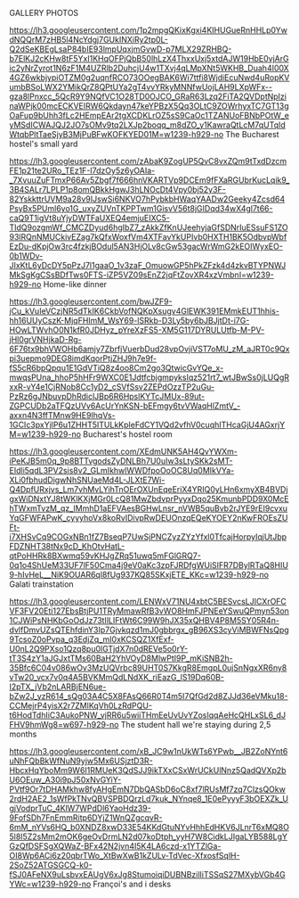 GALLERY PHOTOS

https://lh3.googleusercontent.com/1p2mpgQKixKgxi4KIHUGueRnHHLp0YwdNQQrM7zHB5l4NcYdgj7GUkINXiRy2tp0L-Q2dSeKBEgLsaP84bIE93lmpUqxjmGvwD-p7MLX29ZRHBQ-b7ElKJ2cKHw8tF5YxI1KHqOFPjQbB50lhLzX4ThxxUxj5xtdAJW19HbE0vjArGic2yNrZyrot1N6zF1M4UZRlb2DuhcjU4w1TXvj4qLMpXNt5WKHB_Duah4I00X4GZ6wkbjypiOTZM0g2uqnfRCO73OOegBAK6Wi7ttfi8WjdiEcuNwd4uRopKVumbBSoLWX2YMikQrZ8QPtUYa2gT4vvYRkyMNNfwUojLAH9LXpWFx--gza8lPnxcc_5QcR9Y9NQfVC1O28TD0OJCO_GRaR63Lzq2FiTA2QVDptNpIzinaWPjk00mcECKVEIRW6Qkdayn47keYPBzX5Qq3OLtC9ZOWrhyxTC7GT13gOaFup9bUhh3fLc2HEmpEAr2tgXCDKLrOZ5sS9CaOc1TZANUoFBNbPOtW_eyMSdICWAJQJ2JO7sOMv9tq2LXJp2boqq_m8dZO_y1KawraQtLcM7qUTqIdWtqbPltTaeSjyB3MjPuBFwKOFKYED01M=w1239-h929-no
The Bucharest hostel's small yard

https://lh3.googleusercontent.com/zAbaK9ZogUP5QvC8vxZQm9tTxdDzcmFE1p21te2URo_TEz1F-I7dzOy5z6yOAIa-_7XvuuZuFTmxP66Av5Zbgf7f666hnVKARTVp9DCEm9fFXaRGUbrKucLqik9_3B4SALr7LPLP1p8omQBkkHgwJ3hLNOcDt4Vpy0bj52y3F-82YskkttrUVM9a28v9IJswSi6NKVO7hPybkbHWaqYAADw2Geeky4Zcsd64PsyBx5PUml6yo1G_uxyZUVnTKPPTwm1GisvV56t8jGIDqd34wX4gl7t66-caQ9T1igVt8uYjyDWTFaUXEQ4emjuEIXC5-TIdQ9ozgmWf_CMCZDyud6hgIbZ7_zAkkZfKnUJeehyjaGfSDNrIuESsuFS1ZO93lRQnNMUCkivEZag7kQfxWoxfVm4XTFavYkUPIvb0HXTH1BK5OdbvpWbfEzDu-dKpjOw3rc4fzkjBOdul5AN3HjOLv8cGw53gacWrWmG2kEOIWyxEO-0b1WDv-JIxKtL6yDcDY5pPzJ7l1gaaO_1v3zaF_OmuowGP5hPkZFzk4d4zkvBTYPNWJMkSgKgCSsBDfTws0FTS-iZP5VZ09sEnZ2jqFtZovXR4xzVmbnI=w1239-h929-no
Home-like dinner

https://lh3.googleusercontent.com/bwJZF9-jCu_kVuIeVCzjNR5dTkIK6CkbVofNQKpXsugv4GlEWK391EMmkEUT1hhis-hh16UUyCszK-MjqFHImM_WsY69-lSRkb-D3Ly5by6bJBJjtDt-i7G-HOwLTWvhO0N1kfR0JDHyz_pYreXzFS5-XM5G117DYRULUtfb-M-PV-jHl0grVNHjkaD-Rg-6F76tx9bhVWOHb6amjy7ZbrfjVuerbDud28vpOvjiVST7oMU_zM_aJRT0c9Qxpi3uepmo9DEG8imdKqorPtjZHJ9h7e9f-fS5cR6bpQpqu1E1GdVTiQ8z4oo8Cm2go3QtwicGvYQe_x-mwqsPUna_hhoP5hHFr9WXC0E1JdtfcbjgmpyksIqz521rt7_wtJBwSs0jLUQgRxxR-vY4e1CjRNob8Cc1yD2_cSVfSsv2ZEPdOzzTP2uGu-PzRz6gJNbuvpDhRdiclJBp6R6HpslKYTcJMUx-89ut-ZGPCUDb2aTFQzUVv6AcUrYnKSN-bEFmgy6tvVWaqHlZmtV_-axxn4N3ffTMnw9HE9IhqVs-1GCIc3pxYjlP6u1ZHHT5ITULkKpIeFdCY1VQd2vfhV0cuqhITHcaGjU4AGxrjYM=w1239-h929-no
Bucharest's hostel room

https://lh3.googleusercontent.com/XEdmUNK5AH4QvYWXm-iPeKJB5m0q_9p8BTTvgodsZyDNLBh7U0uIw3sLtySKk2sMT-EIdli5qdL3PV2sis8v2_GLmIkhwlWWDfpoOoOC8Uq0MIkVYa-XLi0fbhudDigwNhSNUaeMd4L-JLXtE7Wi-Q4DpfURxjvs_Lm7vhMvLYihTnOErOXUnEqeEriX4YRIQ0yLHn6xmyXB4BVDjgxWiDNxtYJ8tWKlKXjMGr0LcQ81MwZbdvprPyyxDqo25KmunbPDD9X0McEhTWxmTvzM_qz_IMmhD1aEFVAesBGHwLnsr_nVWB5quBvb2rJYE9rEI9cvxuYqGFWFAPwK_cyyyhoVx8koRvIDivpRwDEUOnzqEQeKYOEY2nKwFROEsZUFt-i7XHSvCq9COGxNBn1fZ7BseqP7UwSjPNCZyzZYzYfxl0TfcajHorpyIqjUtJbpFDZNHT38tNx9cD_KhOtvHatL-qtPoHHRk8BXwmq59vKHJgZRq51uwq5mFGlGRQ7-0q1o4ShUeM33UF7lF50Cma4j9eV0aKc3zpFJRDfgWUiSIFR7DBylRTaQ8HIU9-hIvHeL__NiK9OUAR6ql8fUg937KQ85SKxjETE_KKc=w1239-h929-no
Galati trainstation

https://lh3.googleusercontent.com/LENWxV71NU4xbtC5BESvcsLJICXrOFCVF3FV20Eti127EbsBtjPU1TRyMmawRfB3vWO8HmFJPNEeYSwuQPmyn53on1CJWiPsNHKbGoOdJz73tIlLIFtWt6C99W9hJX35xQHBV4P8M5SY05R4n-dvlfDmvUZsQTEhfdinY3Ip7Gjvkqzd1mJ0gbbrgx_gB96XS3cyViMBWFNsQpg9TcsoZ0oPvpa_q3EdjZq_mI0xKCSQZ1XfExf-U0nL2Q9PXso1Qzq8pu0lGTjdX7n0dREVe5o0rY-tT3S4zY1aJGJxtTMs60BaH2YhVOyD8MlwPtI9P_mKiSNB2h-35Bfc6C04v086wOv3MzUQVrbc89UHT0S7KkgR8EmgpL0ujSnNgxXR6ny8vTw20_vcx7v0q4A5BVKMmQdLNdXK_riEazG_lS19Dq60B-I2pTX_jVb2nLARBjEN6ue-bZw2J_yzR614_sQg03A4C5X8FAsQ66R0T4m5I7QfGd2d8ZJJd36eVMku18-CCMejrP4yisX2r7ZMlKqVh0LzRdPQU-t6HodTdhIiC3AukoPNW_vjRR6u5wiiTHmEeUvUvYZosIqqAeHcQHLxSL6_dJFHV9hmWg8=w697-h929-no
The student hall we're staying during 2,5 months

https://lh3.googleusercontent.com/xB_JC9w1nUkWTs6YPwb__JB2ZoNYnt6uNhFQbBkWfNuN9yjw5Mx6USjztD3R-HbcxHqYboMm9W6I1RMUeK3QdSJJ9ikTXxCSxWrUCkUlNnz5QadQVXp2bU6OEuw_A30i9pJ50xNvGYiY-PVtf9Or7tDHAMkhw8fyAHgEmN7DbQASbD6oC8xf7lRUsMf7zq7ClzsQOkw2rdH2AE2_1sWfPkTNvQBVSPBDQrzLd7kuk_NYnqe8_1E0ePyyyF3bOEXZk_UgjVodprTuC_4KlW7WPdDl6YaoHdz39-9FofSDh7FnEmmRitp6DYjZ1WnQZgcqvR-6mM_nYVs6HQ_b0XNDZ8xwD33E54KKdGtuNYvHhhEdHKV6JLnrT6xMQ8O5l8I5Z2sMm2mOK6geOvDrmLN2d07koDtph_yyH7W8CidkLJIgaLYB588LgYGzQfDSFSgXQWaZ-BFx42N2jvn4I5K4LA6czd-x1YTZlGa-OI8Wp6ACi6z20qbrTWo_XtBwXwB1kZULv-TdVec-XfxosfSqlH-2SoZ52ATGSGCQ-k0-fSJ0AFeNX9uLsbvxEAUgV6xJg8StumoiqiDUBNBzilIiTSSqS27MXybVGb4GYWc=w1239-h929-no
Françoi's and i desks
